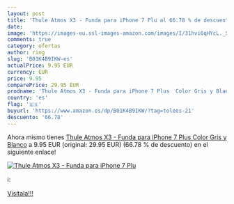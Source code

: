 ```yaml
---
layout: post
title: 'Thule Atmos X3 - Funda para iPhone 7 Plu al 66.78 % de descuento'
date: 
image: 'https://images-eu.ssl-images-amazon.com/images/I/31hvi6qHYcL._SL200_.jpg'
comments: true
category: ofertas
author: ring
slug: 'B01K4B9IKW-es'
actualPrice: 9.95 EUR
currency: EUR
price: 9.95
comparePrice: 29.95 EUR
prodname: 'Thule Atmos X3 - Funda para iPhone 7 Plus  Color Gris y Blanco'
country: 'es'
flag: '🇪🇸'
buyurl: 'https://www.amazon.es/dp/B01K4B9IKW/?tag=tolees-21'
descuento: '66.78'
---
```


Ahora mismo tienes [Thule Atmos X3 - Funda para iPhone 7 Plus  Color Gris y Blanco](https://www.amazon.es/dp/B01K4B9IKW/?tag=tolees-21) a 9.95 EUR (original: 29.95 EUR) (66.78 %  de descuento) en el siguiente enlace!

[![Thule Atmos X3 - Funda para iPhone 7 Plu](https://images-eu.ssl-images-amazon.com/images/I/31hvi6qHYcL._SL200_.jpg)](https://www.amazon.es/dp/B01K4B9IKW/?tag=tolees-21)

ℹ️:


[Visítala!!!](https://www.amazon.es/dp/B01K4B9IKW/?tag=tolees-21)

